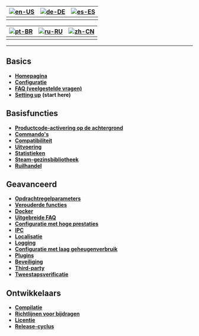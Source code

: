 | [![en-US](https://raw.githubusercontent.com/hjnilsson/country-flags/master/png100px/us.png)](https://github.com/JustArchiNET/ArchiSteamFarm/wiki/Home) | [![de-DE](https://raw.githubusercontent.com/hjnilsson/country-flags/master/png100px/de.png)](https://github.com/JustArchiNET/ArchiSteamFarm/wiki/Home-de-DE) | [![es-ES](https://raw.githubusercontent.com/hjnilsson/country-flags/master/png100px/es.png)](https://github.com/JustArchiNET/ArchiSteamFarm/wiki/Home-es-ES) |
| ------------------------------------------------------------------------------------------------------------------------------------------------------ | ------------------------------------------------------------------------------------------------------------------------------------------------------------ | ------------------------------------------------------------------------------------------------------------------------------------------------------------ |
|                                                                                                                                                        |                                                                                                                                                              |                                                                                                                                                              |

| [![pt-BR](https://raw.githubusercontent.com/hjnilsson/country-flags/master/png100px/br.png)](https://github.com/JustArchiNET/ArchiSteamFarm/wiki/Home-pt-BR) | [![ru-RU](https://raw.githubusercontent.com/hjnilsson/country-flags/master/png100px/ru.png)](https://github.com/JustArchiNET/ArchiSteamFarm/wiki/Home-ru-RU) | [![zh-CN](https://raw.githubusercontent.com/hjnilsson/country-flags/master/png100px/cn.png)](https://github.com/JustArchiNET/ArchiSteamFarm/wiki/Home-zh-CN) |
| ------------------------------------------------------------------------------------------------------------------------------------------------------------ | ------------------------------------------------------------------------------------------------------------------------------------------------------------ | ------------------------------------------------------------------------------------------------------------------------------------------------------------ |
|                                                                                                                                                              |                                                                                                                                                              |                                                                                                                                                              |

* * *

## Basics

* **[Homepagina](https://github.com/JustArchiNET/ArchiSteamFarm/wiki/Home)**
* **[Configuratie](https://github.com/JustArchiNET/ArchiSteamFarm/wiki/Configuration)**
* **[FAQ (veelgestelde vragen)](https://github.com/JustArchiNET/ArchiSteamFarm/wiki/FAQ)**
* **[Setting up](https://github.com/JustArchiNET/ArchiSteamFarm/wiki/Setting-up)** **(start here)**

## Basisfuncties

* **[Productcode-activering op de achtergrond](https://github.com/JustArchiNET/ArchiSteamFarm/wiki/Background-games-redeemer)**
* **[Commando's](https://github.com/JustArchiNET/ArchiSteamFarm/wiki/Commands)**
* **[Compatibiliteit](https://github.com/JustArchiNET/ArchiSteamFarm/wiki/Compatibility)**
* **[Uitvoering](https://github.com/JustArchiNET/ArchiSteamFarm/wiki/Performance)**
* **[Statistieken](https://github.com/JustArchiNET/ArchiSteamFarm/wiki/Statistics)**
* **[Steam-gezinsbibliotheek](https://github.com/JustArchiNET/ArchiSteamFarm/wiki/Steam-Family-Sharing)**
* **[Ruilhandel](https://github.com/JustArchiNET/ArchiSteamFarm/wiki/Trading)**

## Geavanceerd

* **[Opdrachtregelparameters](https://github.com/JustArchiNET/ArchiSteamFarm/wiki/Command-line-arguments)**
* **[Verouderde functies](https://github.com/JustArchiNET/ArchiSteamFarm/wiki/Deprecation)**
* **[Docker](https://github.com/JustArchiNET/ArchiSteamFarm/wiki/Docker)**
* **[Uitgebreide FAQ](https://github.com/JustArchiNET/ArchiSteamFarm/wiki/Extended-FAQ)**
* **[Configuratie met hoge prestaties](https://github.com/JustArchiNET/ArchiSteamFarm/wiki/High-performance-setup)**
* **[IPC](https://github.com/JustArchiNET/ArchiSteamFarm/wiki/IPC)**
* **[Localisatie](https://github.com/JustArchiNET/ArchiSteamFarm/wiki/Localization)**
* **[Logging](https://github.com/JustArchiNET/ArchiSteamFarm/wiki/Logging)**
* **[Configuratie met laag geheugenverbruik](https://github.com/JustArchiNET/ArchiSteamFarm/wiki/Low-memory-setup)**
* **[Plugins](https://github.com/JustArchiNET/ArchiSteamFarm/wiki/Plugins)**
* **[Beveiliging](https://github.com/JustArchiNET/ArchiSteamFarm/wiki/Security)**
* **[Third-party](https://github.com/JustArchiNET/ArchiSteamFarm/wiki/Third-party)**
* **[Tweestapsverificatie](https://github.com/JustArchiNET/ArchiSteamFarm/wiki/Two-factor-authentication)**

## Ontwikkelaars

* **[Compilatie](https://github.com/JustArchiNET/ArchiSteamFarm/wiki/Compilation)**
* **[Richtlijnen voor bijdragen](https://github.com/JustArchiNET/ArchiSteamFarm/blob/master/.github/CONTRIBUTING.md)**
* **[Licentie](https://github.com/JustArchiNET/ArchiSteamFarm/wiki/License)**
* **[Release-cyclus](https://github.com/JustArchiNET/ArchiSteamFarm/wiki/Release-cycle)**